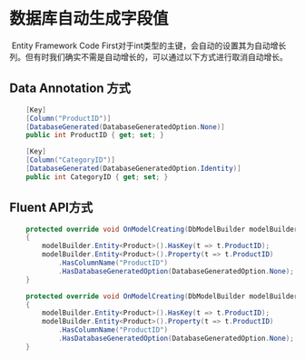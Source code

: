 # 数据库自动生成字段值

​	Entity Framework Code First对于int类型的主键，会自动的设置其为自动增长列。但有时我们确实不需是自动增长的，可以通过以下方式进行取消自动增长。



## Data Annotation 方式

```csharp
	[Key]
    [Column("ProductID")]
    [DatabaseGenerated(DatabaseGeneratedOption.None)]
    public int ProductID { get; set; }
```

```csharp
    [Key]
    [Column("CategoryID")]
    [DatabaseGenerated(DatabaseGeneratedOption.Identity)]
    public int CategoryID { get; set; }
```



## Fluent API方式

```csharp
    protected override void OnModelCreating(DbModelBuilder modelBuilder)
    {
        modelBuilder.Entity<Product>().HasKey(t => t.ProductID);
        modelBuilder.Entity<Product>().Property(t => t.ProductID)
            .HasColumnName("ProductID")
            .HasDatabaseGeneratedOption(DatabaseGeneratedOption.None);
    }
```

```csharp
    protected override void OnModelCreating(DbModelBuilder modelBuilder)
    {
        modelBuilder.Entity<Product>().HasKey(t => t.ProductID);
        modelBuilder.Entity<Product>().Property(t => t.ProductID)
            .HasColumnName("ProductID")
            .HasDatabaseGeneratedOption(DatabaseGeneratedOption.None);
    }
```

